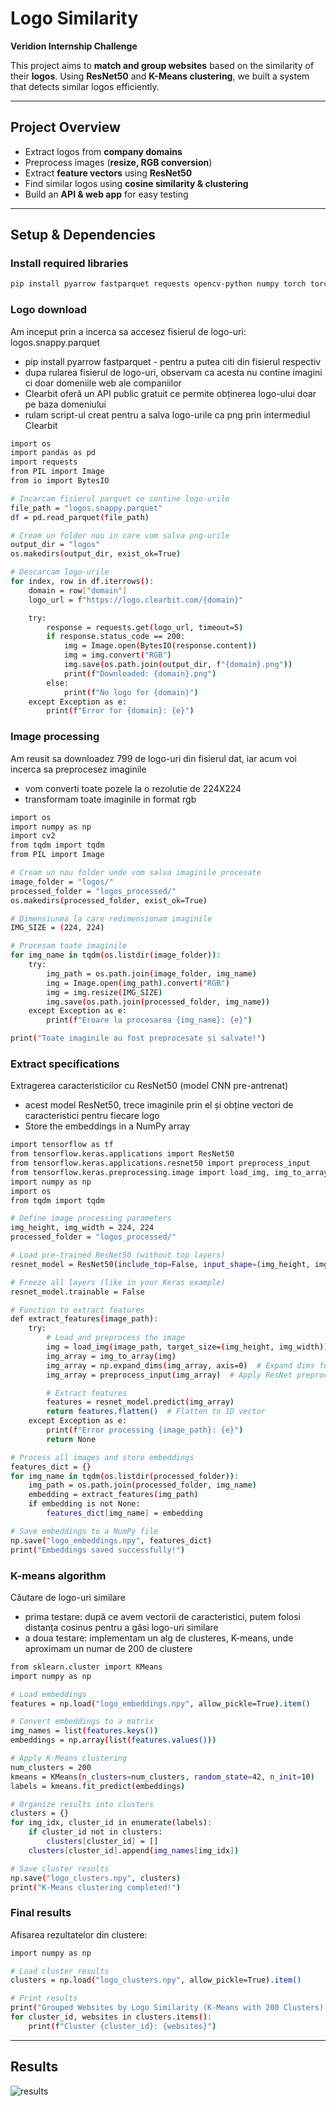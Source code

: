 # Logo Similarity  
**Veridion Internship Challenge**  

This project aims to **match and group websites** based on the similarity of their **logos**. Using **ResNet50** and **K-Means clustering**, we built a system that detects similar logos efficiently.

---

## Project Overview
 - Extract logos from **company domains**  
 - Preprocess images (**resize, RGB conversion**)  
 - Extract **feature vectors** using **ResNet50**  
 - Find similar logos using **cosine similarity & clustering**  
 - Build an **API & web app** for easy testing  

---

## Setup & Dependencies  
### **Install required libraries**
```bash
pip install pyarrow fastparquet requests opencv-python numpy torch torchvision scikit-learn fastapi uvicorn streamlit tqdm pillow
```

### **Logo download**
Am inceput prin a incerca sa accesez fisierul de logo-uri: logos.snappy.parquet 
 - pip install pyarrow fastparquet - pentru a putea citi din fisierul respectiv
 - dupa rularea fisierul de logo-uri, observam ca acesta nu contine imagini ci doar domeniile web ale companiilor
 - Clearbit oferă un API public gratuit ce permite obținerea logo-ului doar pe baza domeniului
 - rulam script-ul creat pentru a salva logo-urile ca png prin intermediul Clearbit

```bash
import os
import pandas as pd
import requests
from PIL import Image
from io import BytesIO

# Incarcam fisierul parquet ce contine logo-urile
file_path = "logos.snappy.parquet"
df = pd.read_parquet(file_path)

# Cream un folder nou in care vom salva png-urile
output_dir = "logos"
os.makedirs(output_dir, exist_ok=True)

# Descarcam logo-urile
for index, row in df.iterrows():
    domain = row["domain"]
    logo_url = f"https://logo.clearbit.com/{domain}"

    try:
        response = requests.get(logo_url, timeout=5)
        if response.status_code == 200:
            img = Image.open(BytesIO(response.content))
            img = img.convert("RGB")
            img.save(os.path.join(output_dir, f"{domain}.png"))
            print(f"Downloaded: {domain}.png")
        else:
            print(f"No logo for {domain}")
    except Exception as e:
        print(f"Error for {domain}: {e}")
```

### **Image processing**

Am reusit sa downloadez 799 de logo-uri din fisierul dat, iar acum voi incerca sa preprocesez imaginile
 - vom converti toate pozele la o rezolutie de 224X224
 - transformam toate imaginile in format rgb

```bash
import os
import numpy as np
import cv2
from tqdm import tqdm
from PIL import Image

# Cream un nou folder unde vom salva imaginile procesate
image_folder = "logos/"
processed_folder = "logos_processed/"
os.makedirs(processed_folder, exist_ok=True)

# Dimensiunea la care redimensionam imaginile
IMG_SIZE = (224, 224)

# Procesam toate imaginile
for img_name in tqdm(os.listdir(image_folder)):
    try:
        img_path = os.path.join(image_folder, img_name)
        img = Image.open(img_path).convert("RGB")
        img = img.resize(IMG_SIZE)
        img.save(os.path.join(processed_folder, img_name))
    except Exception as e:
        print(f"Eroare la procesarea {img_name}: {e}")

print("Toate imaginile au fost preprocesate și salvate!")

```

### **Extract specifications**
Extragerea caracteristicilor cu ResNet50 (model CNN pre-antrenat)
 - acest model ResNet50, trece imaginile prin el și obține vectori de caracteristici pentru fiecare logo
 - Store the embeddings in a NumPy array

```bash
import tensorflow as tf
from tensorflow.keras.applications import ResNet50
from tensorflow.keras.applications.resnet50 import preprocess_input
from tensorflow.keras.preprocessing.image import load_img, img_to_array
import numpy as np
import os
from tqdm import tqdm

# Define image processing parameters
img_height, img_width = 224, 224
processed_folder = "logos_processed/"

# Load pre-trained ResNet50 (without top layers)
resnet_model = ResNet50(include_top=False, input_shape=(img_height, img_width, 3), pooling='avg', weights='imagenet')

# Freeze all layers (like in your Keras example)
resnet_model.trainable = False

# Function to extract features
def extract_features(image_path):
    try:
        # Load and preprocess the image
        img = load_img(image_path, target_size=(img_height, img_width))
        img_array = img_to_array(img)
        img_array = np.expand_dims(img_array, axis=0)  # Expand dims for batch size
        img_array = preprocess_input(img_array)  # Apply ResNet preprocessing

        # Extract features
        features = resnet_model.predict(img_array)
        return features.flatten()  # Flatten to 1D vector
    except Exception as e:
        print(f"Error processing {image_path}: {e}")
        return None

# Process all images and store embeddings
features_dict = {}
for img_name in tqdm(os.listdir(processed_folder)):
    img_path = os.path.join(processed_folder, img_name)
    embedding = extract_features(img_path)
    if embedding is not None:
        features_dict[img_name] = embedding

# Save embeddings to a NumPy file
np.save("logo_embeddings.npy", features_dict)
print("Embeddings saved successfully!")

```

### **K-means algorithm**
Căutare de logo-uri similare
 - prima testare: după ce avem vectorii de caracteristici, putem folosi distanța cosinus pentru a găsi logo-uri similare
 - a doua testare: implementam un alg de clusteres, K-means, unde aproximam un numar de 200 de clustere

```bash
from sklearn.cluster import KMeans
import numpy as np

# Load embeddings
features = np.load("logo_embeddings.npy", allow_pickle=True).item()

# Convert embeddings to a matrix
img_names = list(features.keys())
embeddings = np.array(list(features.values()))

# Apply K-Means clustering
num_clusters = 200
kmeans = KMeans(n_clusters=num_clusters, random_state=42, n_init=10)
labels = kmeans.fit_predict(embeddings)

# Organize results into clusters
clusters = {}
for img_idx, cluster_id in enumerate(labels):
    if cluster_id not in clusters:
        clusters[cluster_id] = []
    clusters[cluster_id].append(img_names[img_idx])

# Save cluster results
np.save("logo_clusters.npy", clusters)
print("K-Means clustering completed!")

```

### **Final results**
Afisarea rezultatelor din clustere:

```bash
import numpy as np

# Load cluster results
clusters = np.load("logo_clusters.npy", allow_pickle=True).item()

# Print results
print("Grouped Websites by Logo Similarity (K-Means with 200 Clusters):")
for cluster_id, websites in clusters.items():
    print(f"Cluster {cluster_id}: {websites}")

```

---
## Results

![results](https://github.com/user-attachments/assets/3d075973-fcf6-4def-bf5b-9408d4cba6ba)
